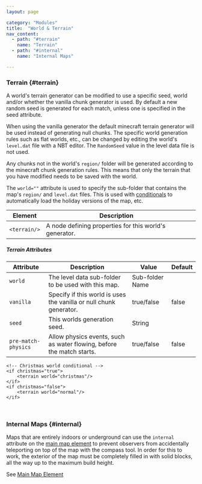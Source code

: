 ```yaml
---
layout: page

category: "Modules"
title:  "World & Terrain"
nav_content:
  - path: "#terrain"
    name: "Terrain"
  - path: "#internal"
    name: "Internal Maps"

---
```


### Terrain {#terrain}
A world's terrain generator can be modified to use a specific seed, world and/or whether the vanilla chunk generator is used. By default a new random seed is generated for each match, unless one is specified in the seed attribute.

When using the vanilla generator the default minecraft terrain generator will be used instead of generating null chunks.
The specific world generation rules such as flat worlds, etc., can be changed by editing the world's `level.dat` file with a NBT editor. The `RandomSeed` value in the level data file is not used.

Any chunks not in the world's `region/` folder will be generated according to the minecraft chunk generation rules. This means that only the terrain that you have modified needs to be saved with the world.


The `world=""` attribute is used to specify the sub-folder that contains the map's `region/` and `level.dat` files.
This is used with [conditionals](/modules/includes_conditionals#conditionals) to automatically load the holiday versions of the map, etc.
<div class='table-responsive'>
  <table class='table table-striped table-condensed'>
    <thead>
      <tr>
        <th>Element</th>
        <th>Description</th>
        <th></th>
      </tr>
    </thead>
    <tbody>
      <tr>
        <td>
          <span class='highlight'>
            <code>&lt;terrain/&gt;</code>
          </span>
        </td>
        <td>
          A node defining properties for this world's generator.
        </td>
        <td></td>
      </tr>
    </tbody>
  </table>
</div>
<h5>Terrain Attributes</h5>
<div class='table-responsive'>
  <table class='table table-striped table-condensed'>
    <thead>
      <tr>
        <th>Attribute</th>
        <th>Description</th>
        <th>Value</th>
        <th>Default</th>
      </tr>
    </thead>
    <tbody>
      <tr>
        <td>
          <code>world</code>
        </td>
        <td>
          The level data sub-folder to be used with this map.
        </td>
        <td>
          <span class='label label-primary'>Sub-folder Name</span>
        </td>
        <td></td>
      </tr>
      <tr>
        <td>
          <code>vanilla</code>
        </td>
        <td>
          Specify if this world is uses the vanilla or null chunk generator.
        </td>
        <td>
          <span class='label label-primary'>true/false</span>
        </td>
        <td>false</td>
      </tr>
      <tr>
        <td>
          <code>seed</code>
        </td>
        <td>
          This worlds generation seed.
        </td>
        <td>
          <span class='label label-primary'>String</span>
        </td>
        <td></td>
      </tr>
      <tr>
        <td>
          <code>pre-match-physics</code>
        </td>
        <td>
          Allow physics events, such as water flowing, before the match starts.
        </td>
        <td>
          <span class='label label-primary'>true/false</span>
        </td>
        <td>false</td>
      </tr>
    </tbody>
  </table>
</div>
    <terrain vanilla="true" seed="qwerty"/>

    <!-- Christmas world conditional -->
    <if christmas="true">
        <terrain world="christmas"/>
    </if>
    <if christmas="false">
        <terrain world="normal"/>
    </if>

<br/>

### Internal Maps {#internal}
Maps that are entirely indoors or underground can use the `internal` attribute on the [main map element](/modules/main)
to prevent observers from accidentally teleporting on top of the map with the compass tool.
In order for this to work, the exterior of the map must be completely filled in with solid blocks,
all the way up to the maximum build height.

See [Main Map Element](/modules/main)
